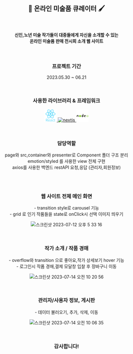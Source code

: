 <br>
<h2 align="center"> 🎨 온라인 미술품 큐레이터 🖌️ </h2>
<br>
<p> <h4 align="center"> 신인,노년 미술 작가들이 대중들에게 자신을 소개할 수 있는 <br> 온라인 미술품 판매 전시회 소개 웹 사이트 </h4> </p>
<br>
<h3 align="center"> 프로젝트 기간 </h3>
<p align="center"> 2023.05.30 ~ 06.21 </p>
<br>
<h3 align="center">사용한 라이브러리 & 프레임워크 </h3>
<p align="center"> <a href="https://reactjs.org/" target="_blank" rel="noreferrer"> <img src="https://raw.githubusercontent.com/devicons/devicon/master/icons/react/react-original-wordmark.svg" alt="react" width="40" height="40"/> </a><a href="https://nextjs.org/" target="_blank" rel="noreferrer"> <img src="https://cdn.worldvectorlogo.com/logos/nextjs-2.svg" alt="nextjs" width="40" height="40"/> </a> <a href="https://nodejs.org" target="_blank" rel="noreferrer"> <img src="https://raw.githubusercontent.com/devicons/devicon/master/icons/nodejs/nodejs-original-wordmark.svg" alt="nodejs" width="40" height="40"/> </a>  </p>
<br>
<h3 align="center">담당역할</h3>
<p align="center"> page와 src,container와 presenter로 Component 폴더 구조 분리 <br> emotion/styled 를 사용한 view 전체 구현 <br> axios를 사용한 백엔드 restAPI 요청,응답 (관리자,회원정보)  </p>
<br>
<br>
<h3 align="center">웹 사이트 전체 메인 화면</h3>
<p align="center">- transition style로 carousel 기능 <br> - grid 로 인기 작품들을  state로 onClick시 선택 이미지 띄우기 </p>
<p align="center"> <img width="358" alt="스크린샷 2023-07-12 오후 5 33 16" src="https://github.com/m2jung/curator_front/assets/104767659/f94a96a2-a449-4bb6-8ab4-edfccc3179b9"></p>
<br>
<h3 align="center">작가 소개 / 작품 경매</h3>
<p align="center"> - overflow와 transition 으로 좋아요,작가 상세보기 hover 기능 <br> - 로그인시 작품 경매,결제 모달창 입찰 후 장바구니 이동 </p>
<p align="center"><img width="330" alt="스크린샷 2023-07-14 오전 10 20 56" src="https://github.com/m2jung/curator_front/assets/104767659/3d73c0ed-5095-43a1-b24d-aa9d4606ce71">
</p>
<br/>
<h3 align="center"> 관리자/사용자 정보, 게시판</h3>
<p align="center"> - 데이터 불러오기, 추가, 삭제, 이동 </p>
<p align="center"><img width="600" alt="스크린샷 2023-07-14 오전 10 06 35" src="https://github.com/m2jung/curator_front/assets/104767659/100e4112-ffa0-4bee-80cd-3b7ba57e41d1">
</p>
<br>
<h3 align="center">감사합니다! </h3>


